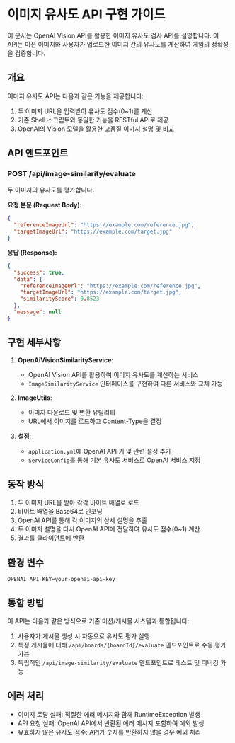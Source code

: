 # 이미지 유사도 API 구현 가이드

이 문서는 OpenAI Vision API를 활용한 이미지 유사도 검사 API를 설명합니다. 이 API는 미션 이미지와 사용자가 업로드한 이미지 간의 유사도를 계산하여 게임의 정확성을 검증합니다.

## 개요

이미지 유사도 API는 다음과 같은 기능을 제공합니다:

1. 두 이미지 URL을 입력받아 유사도 점수(0~1)를 계산
2. 기존 Shell 스크립트와 동일한 기능을 RESTful API로 제공
3. OpenAI의 Vision 모델을 활용한 고품질 이미지 설명 및 비교

## API 엔드포인트

### POST /api/image-similarity/evaluate

두 이미지의 유사도를 평가합니다.

**요청 본문 (Request Body):**

```json
{
  "referenceImageUrl": "https://example.com/reference.jpg",
  "targetImageUrl": "https://example.com/target.jpg"
}
```

**응답 (Response):**

```json
{
  "success": true,
  "data": {
    "referenceImageUrl": "https://example.com/reference.jpg",
    "targetImageUrl": "https://example.com/target.jpg",
    "similarityScore": 0.8523
  },
  "message": null
}
```

## 구현 세부사항

1. **OpenAiVisionSimilarityService**:
   - OpenAI Vision API를 활용하여 이미지 유사도를 계산하는 서비스
   - `ImageSimilarityService` 인터페이스를 구현하여 다른 서비스와 교체 가능

2. **ImageUtils**:
   - 이미지 다운로드 및 변환 유틸리티
   - URL에서 이미지를 로드하고 Content-Type을 결정

3. **설정**:
   - `application.yml`에 OpenAI API 키 및 관련 설정 추가
   - `ServiceConfig`를 통해 기본 유사도 서비스로 OpenAI 서비스 지정

## 동작 방식

1. 두 이미지 URL을 받아 각각 바이트 배열로 로드
2. 바이트 배열을 Base64로 인코딩
3. OpenAI API를 통해 각 이미지의 상세 설명을 추출
4. 두 이미지 설명을 다시 OpenAI API에 전달하여 유사도 점수(0~1) 계산
5. 결과를 클라이언트에 반환

## 환경 변수

```
OPENAI_API_KEY=your-openai-api-key
```

## 통합 방법

이 API는 다음과 같은 방식으로 기존 미션/게시물 시스템과 통합됩니다:

1. 사용자가 게시물 생성 시 자동으로 유사도 평가 실행
2. 특정 게시물에 대해 `/api/boards/{boardId}/evaluate` 엔드포인트로 수동 평가 가능
3. 독립적인 `/api/image-similarity/evaluate` 엔드포인트로 테스트 및 디버깅 가능

## 에러 처리

- 이미지 로딩 실패: 적절한 에러 메시지와 함께 RuntimeException 발생
- API 요청 실패: OpenAI API에서 반환된 에러 메시지 포함하여 예외 발생
- 유효하지 않은 유사도 점수: API가 숫자를 반환하지 않을 경우 예외 처리 